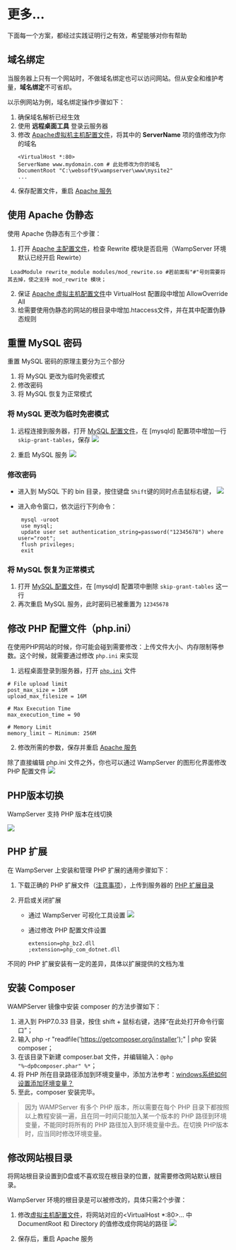 # 更多...

下面每一个方案，都经过实践证明行之有效，希望能够对你有帮助

## 域名绑定

当服务器上只有一个网站时，不做域名绑定也可以访问网站。但从安全和维护考量，**域名绑定**不可省却。

以示例网站为例，域名绑定操作步骤如下：

1. 确保域名解析已经生效  
2. 使用 **远程桌面工具** 登录云服务器
2. 修改 [Apache虚拟机主机配置文件](/zh/stack-components.md#apache)，将其中的 **ServerName** 项的值修改为你的域名
   ```text
   <VirtualHost *:80>
   ServerName www.mydomain.com # 此处修改为你的域名
   DocumentRoot "C:\websoft9\wampserver\www\mysite2"
   ...
   ```
3. 保存配置文件，重启 [Apache 服务](/zh/admin-services.md)


## 使用 Apache 伪静态

使用 Apache 伪静态有三个步骤：

1.  打开 [Apache 主配置文件](/zh/stack-components.md#apache)，检查 Rewrite 模块是否启用（WampServer 环境默认已经开启 Rewirte）
```
 LoadModule rewrite_module modules/mod_rewrite.so #若前面有"#"号则需要将其去掉，使之支持 mod_rewrite 模块；
```
2.  保证 [Apache 虚拟主机配置文件](/zh/stack-components.md#apache)中 VirtualHost 配置段中增加 AllowOverride All
3.  给需要使用伪静态的网站的根目录中增加.htaccess文件，并在其中配置伪静态规则

## 重置 MySQL 密码

重置 MySQL 密码的原理主要分为三个部分

1. 将 MySQL 更改为临时免密模式
2. 修改密码
3. 将 MySQL 恢复为正常模式

### 将 MySQL 更改为临时免密模式

1. 远程连接到服务器，打开 [MySQL 配置文件](/zh/stack-components.html#mysql)，在 [mysqld] 配置项中增加一行 `skip-grant-tables`，保存
   ![](https://libs.websoft9.com/Websoft9/DocsPicture/zh/wampserver/wampserver-addconfigtomysqld-websoft9.png)

2. 重启 MySQL 服务
   ![](https://libs.websoft9.com/Websoft9/DocsPicture/zh/wampserver/wampserver-restartmysqlbys-websoft9.png)

### 修改密码 

- 进入到 MySQL 下的 bin 目录，按住键盘 `Shift`键的同时点击鼠标右键，
  ![](https://libs.websoft9.com/Websoft9/DocsPicture/zh/wampserver/wampserver-opencmdinbin-websoft9.png)

- 进入命令窗口，依次运行下列命令：
   ```
    mysql -uroot
    use mysql;
    update user set authentication_string=password("12345678") where user="root";
    flush privileges;
    exit
   ```

### 将 MySQL 恢复为正常模式

1. 打开 [MySQL 配置文件](/zh/stack-components.html#mysql)，在 [mysqld] 配置项中删除 `skip-grant-tables` 这一行
2. 再次重启 MySQL 服务，此时密码已被重置为 `12345678`

## 修改 PHP 配置文件（php.ini）

在使用PHP网站的时候，你可能会碰到需要修改：上传文件大小、内存限制等参数。这个时候，就需要通过修改 `php.ini` 来实现

1. 远程桌面登录到服务器，打开 [`php.ini`](/zh/stack-components.html#php) 文件 
```
# File upload limit
post_max_size = 16M
upload_max_filesize = 16M

# Max Execution Time
max_execution_time = 90

# Memory Limit
memory_limit – Minimum: 256M
```
2. 修改所需的参数，保存并重启 [Apache 服务](/zh/admin-services.md)

除了直接编辑 php.ini 文件之外，你也可以通过 WampServer 的图形化界面修改 PHP 配置文件
![](https://libs.websoft9.com/Websoft9/DocsPicture/zh/wampserver/wampserver-phpini-websoft9.png)


## PHP版本切换

WampServer 支持 PHP 版本在线切换

![](https://libs.websoft9.com/Websoft9/DocsPicture/zh/wampserver/wampserver-changephpversion-websoft9.png)

## PHP 扩展

在 WampServer 上安装和管理 PHP 扩展的通用步骤如下：

1. 下载正确的 PHP 扩展文件（[注意事项](https://www.php.net/manual/zh/install.pecl.windows.php)），上传到服务器的 [PHP 扩展目录](/zh/stack-components.md#php)

2. 开启或关闭扩展

   - 通过 WampServer 可视化工具设置
     ![](https://libs.websoft9.com/Websoft9/DocsPicture/zh/wampserver/wampserver-setphpexts-websoft9.png)
   
   - 通过修改 PHP 配置文件设置
     ```
     extension=php_bz2.dll
     ;extension=php_com_dotnet.dll
     ```

不同的 PHP 扩展安装有一定的差异，具体以扩展提供的文档为准

## 安装 Composer

WAMPServer 镜像中安装 composer 的方法步骤如下：

1. 进入到 PHP7.0.33 目录，按住 shift + 鼠标右键，选择“在此处打开命令行窗口”；
2. 输入 php -r "readfile('https://getcomposer.org/installer');" | php 安装 composer；
3. 在该目录下新建 composer.bat 文件，并编辑输入：```@php "%~dp0composer.phar" %*```；
4. 将 PHP 所在目录路径添加到环境变量中，添加方法参考：[windows系统如何设置添加环境变量？](https://jingyan.baidu.com/article/47a29f24610740c0142399ea.html)
5. 至此，composer 安装完毕。

> 因为 WAMPServer 有多个 PHP 版本，所以需要在每个 PHP 目录下都按照以上教程安装一遍，且在同一时间只能加入某一个版本的 PHP 路径到环境变量，不能同时将所有的 PHP 路径加入到环境变量中去。在切换 PHP版本时，应当同时修改环境变量。

## 修改网站根目录

将网站根目录设置到D盘或不喜欢现在根目录的位置，就需要修改网站默认根目录。  

WampServer 环境的根目录是可以被修改的，具体只需2个步骤：

1. 修改[虚拟主机配置文件](/zh/stack-components.html#apache)，将网站对应的<VirtualHost *:80>...</VirtualHost> 中 DocumentRoot 和 Directory 的值修改成你网站的路径
   ![](https://libs.websoft9.com/Websoft9/DocsPicture/zh/wampserver/wampserver-mddfvhost-websoft9.png)
   
2. 保存后，重启 Apache 服务 